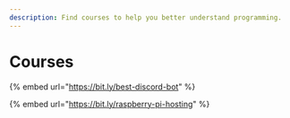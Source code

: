 ```yaml
---
description: Find courses to help you better understand programming.
---
```


# Courses

{% embed url="https://bit.ly/best-discord-bot" %}

{% embed url="https://bit.ly/raspberry-pi-hosting" %}





